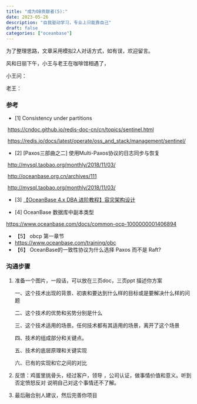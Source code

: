 ```yaml
---
title: "成为OB贡献者(5):"
date: 2023-05-26
description: "自我驱动学习，专业上只能靠自己"
draft: false
categories: ["oceanbase"]
---
```








为了整理思路，文章采用模拟2人对话方式，如有误，欢迎留言。





风和日丽下午，小王与老王在咖啡馆相遇了，

小王问：

老王：







### 参考



- [1] Consistency under partitions

​      https://cndoc.github.io/redis-doc-cn/cn/topics/sentinel.html

​      https://redis.io/docs/latest/operate/oss_and_stack/management/sentinel/

- [2] [Paxos三部曲之二] 使用Multi-Paxos协议的日志同步与恢复

​    http://mysql.taobao.org/monthly/2018/11/03/

​    http://oceanbase.org.cn/archives/111

​    http://mysql.taobao.org/monthly/2018/11/03/

- [3] [【OceanBase 4.x DBA 进阶教程】容灾架构设计](https://ask.oceanbase.com/t/topic/35611854)

- [4] OceanBase 数据库中副本类型

https://www.oceanbase.com/docs/common-ocp-1000000001406894

- 【5】 obcp 第一章节
- https://www.oceanbase.com/training/obc
- 【6】 OceanBase的一致性协议为什么选择 Paxos 而不是 Raft?







### 沟通步骤

1. 准备一个图片，一段话，可以放在三页doc，三页ppt 描述你方案

   一、这个技术出现的背景、初衷和要达到什么样的目标或是要解决什么样的问题

   二、这个技术的优势和劣势分别是什么

   三、这个技术适用的场景。任何技术都有其适用的场景，离开了这个场景

   四、技术的组成部分和关键点。

   五、技术的底层原理和关键实现

   六、已有的实现和它之间的对比


2. 反馈：鸡蛋里挑骨头，经过客户，领导 ，公司认证，做事情价值和意义。听到否定愤怒反对 说明自己对这个事情还不了解。

3. 最后融合别人建议，然后完善你项目



